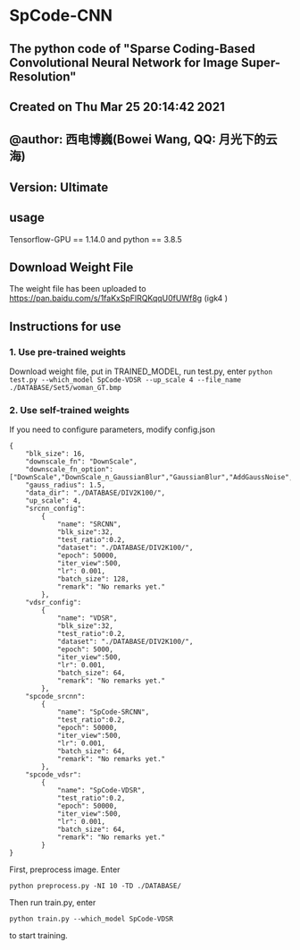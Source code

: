 # SpCode-CNN
## The python code of  "Sparse Coding-Based Convolutional Neural Network for Image Super-Resolution"

## Created on Thu Mar 25 20:14:42 2021

## @author: 西电博巍(Bowei Wang, QQ: 月光下的云海)

## Version: Ultimate

## usage
Tensorflow-GPU == 1.14.0 and python == 3.8.5

## Download Weight File
The weight file has been uploaded to https://pan.baidu.com/s/1faKxSpFlRQKqqU0fUWf8g (igk4 )

## Instructions for use
### 1. Use pre-trained weights
Download weight file, put in TRAINED_MODEL, run test.py, enter
```python test.py --which_model SpCode-VDSR --up_scale 4 --file_name ./DATABASE/Set5/woman_GT.bmp ```

### 2. Use self-trained weights
If you need to configure parameters, modify config.json

```
{
    "blk_size": 16,
    "downscale_fn": "DownScale",
    "downscale_fn_option":["DownScale","DownScale_n_GaussianBlur","GaussianBlur","AddGaussNoise","DownScale_n_GaussianBlur_n_AddGaussNoise"],
    "gauss_radius": 1.5,
	"data_dir": "./DATABASE/DIV2K100/",
    "up_scale": 4,
    "srcnn_config":
        {
            "name": "SRCNN",
            "blk_size":32,
            "test_ratio":0.2,
            "dataset": "./DATABASE/DIV2K100/",
            "epoch": 50000,
            "iter_view":500,
            "lr": 0.001,
            "batch_size": 128,
            "remark": "No remarks yet."
        },
    "vdsr_config":
        {
            "name": "VDSR",
            "blk_size":32,
            "test_ratio":0.2,
            "dataset": "./DATABASE/DIV2K100/",
            "epoch": 5000,
            "iter_view":500,
            "lr": 0.001,
            "batch_size": 64,
            "remark": "No remarks yet."
        },
    "spcode_srcnn":
        {
            "name": "SpCode-SRCNN",
            "test_ratio":0.2,
            "epoch": 50000,
            "iter_view":500,
            "lr": 0.001,
            "batch_size": 64,
            "remark": "No remarks yet."
        },
    "spcode_vdsr":
        {
            "name": "SpCode-VDSR",
            "test_ratio":0.2,
            "epoch": 50000,
            "iter_view":500,
            "lr": 0.001,
            "batch_size": 64,
            "remark": "No remarks yet."
        }
}
```
First, preprocess image. Enter

```python preprocess.py -NI 10 -TD ./DATABASE/ ```

Then run train.py, enter
```
python train.py --which_model SpCode-VDSR
```
to start training.

